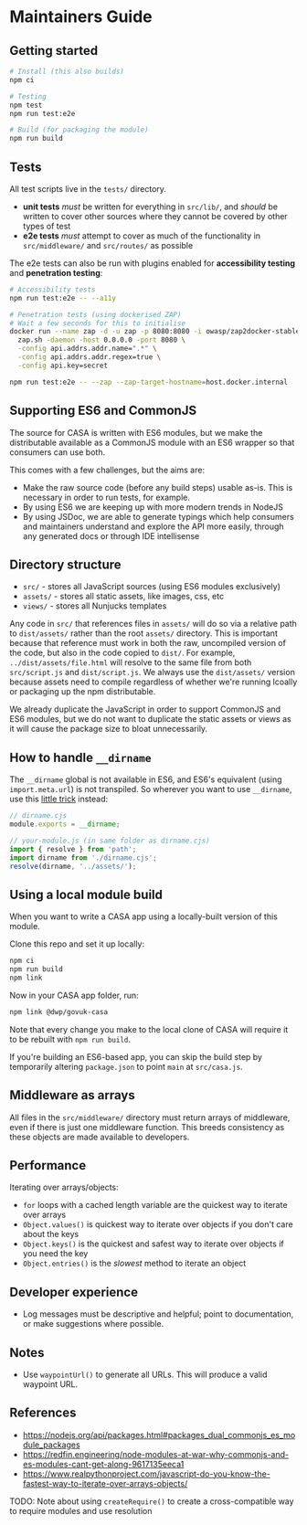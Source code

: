 # Maintainers Guide


## Getting started

```bash
# Install (this also builds)
npm ci

# Testing
npm test
npm run test:e2e

# Build (for packaging the module)
npm run build
```


## Tests

All test scripts live in the `tests/` directory.

* **unit tests** _must_ be written for everything in `src/lib/`, and _should_ be written to cover other sources where they cannot be covered by other types of test
* **e2e tests** _must_ attempt to cover as much of the functionality in `src/middleware/` and `src/routes/` as possible

The e2e tests can also be run with plugins enabled for **accessibility testing** and **penetration testing**:

```bash
# Accessibility tests
npm run test:e2e -- --a11y

# Penetration tests (using dockerised ZAP)
# Wait a few seconds for this to initialise
docker run --name zap -d -u zap -p 8080:8080 -i owasp/zap2docker-stable \
  zap.sh -daemon -host 0.0.0.0 -port 8080 \
  -config api.addrs.addr.name=".*" \
  -config api.addrs.addr.regex=true \
  -config api.key=secret

npm run test:e2e -- --zap --zap-target-hostname=host.docker.internal
```




## Supporting ES6 and CommonJS

The source for CASA is written with ES6 modules, but we make the distributable available as a CommonJS module with an ES6 wrapper so that consumers can use both.

This comes with a few challenges, but the aims are:

* Make the raw source code (before any build steps) usable as-is. This is necessary in order to run tests, for example.
* By using ES6 we are keeping up with more modern trends in NodeJS
* By using JSDoc, we are able to generate typings which help consumers and maintainers understand and explore the API more easily, through any generated docs or through IDE intellisense


## Directory structure

* `src/` - stores all JavaScript sources (using ES6 modules exclusively)
* `assets/` - stores all static assets, like images, css, etc
* `views/` - stores all Nunjucks templates

Any code in `src/` that references files in `assets/` will do so via a relative path to `dist/assets/` rather than the root `assets/` directory. This is important because that reference must work in both the raw, uncompiled version of the code, but also in the code copied to `dist/`. For example, `../dist/assets/file.html` will resolve to the same file from both `src/script.js` and `dist/script.js`. We always use the `dist/assets/` version because assets need to compile regardless of whether we're running lcoally or packaging up the npm distributable.

We already duplicate the JavaScript in order to support CommonJS and ES6 modules, but we do not want to duplicate the static assets or views as it will cause the package size to bloat unnecessarily.


## How to handle `__dirname`

The `__dirname` global is not available in ES6, and ES6's equivalent (using `import.meta.url`) is not transpiled. So wherever you want to use `__dirname`, use this [little trick](https://medium.com/@almtechhub/es-modules-and-import-meta-dirname-babel-trick-39aad026682) instead:

```javascript
// dirname.cjs
module.exports = __dirname;

// your-module.js (in same folder as dirname.cjs)
import { resolve } from 'path';
import dirname from './dirname.cjs';
resolve(dirname, '../assets/');
```


## Using a local module build

When you want to write a CASA app using a locally-built version of this module.

Clone this repo and set it up locally:

```bash
npm ci
npm run build
npm link
```

Now in your CASA app folder, run:

```bash
npm link @dwp/govuk-casa
```

Note that every change you make to the local clone of CASA will require it to be rebuilt with `npm run build`.

If you're building an ES6-based app, you can skip the build step by temporarily altering `package.json` to point `main` at `src/casa.js`.





## Middleware as arrays

All files in the `src/middleware/` directory must return arrays of middleware, even if there is just one middleware function. This breeds consistency as these objects are made available to developers.


## Performance

Iterating over arrays/objects:

* `for` loops with a cached length variable are the quickest way to iterate over arrays
* `Object.values()` is quickest way to iterate over objects if you don't care about the keys
* `Object.keys()` is the quickest and safest way to iterate over objects if you need the key
* `Object.entries()` is the _slowest_ method to iterate an object


## Developer experience

* Log messages must be descriptive and helpful; point to documentation, or make suggestions where possible.


## Notes

* Use `waypointUrl()` to generate all URLs. This will produce a valid waypoint URL.


## References

- https://nodejs.org/api/packages.html#packages_dual_commonjs_es_module_packages
- https://redfin.engineering/node-modules-at-war-why-commonjs-and-es-modules-cant-get-along-9617135eeca1
- https://www.realpythonproject.com/javascript-do-you-know-the-fastest-way-to-iterate-over-arrays-objects/



TODO: Note about using `createRequire()` to create a cross-compatible way to require modules and use resolution